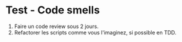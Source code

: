 # Test - Code smells
1.  Faire un code review sous 2 jours.
2.  Refactorer les scripts comme vous l'imaginez, si possible en TDD.
